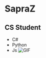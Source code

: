 # SapraZ
## CS Student
* C#
* Python
* Js
![GIF](https://media.tenor.com/images/7db4eaa3e47272c8e58ee018fc390b7d/tenor.gif)
